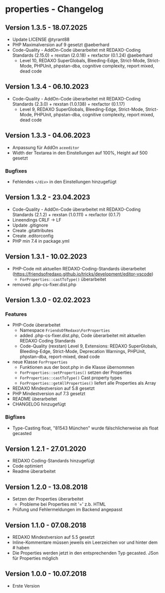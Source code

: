 # properties - Changelog

## Version 1.3.5 - 18.07.2025

* Update LICENSE @tyrant88
* PHP Maximalversion auf 9 gesetzt @aeberhard
* Code-Quality - AddOn-Code überarbeitet mit REDAXO-Coding Standards (2.15.0) + rexstan (2.0.18) + rexfactor (0.1.24) @aeberhard
  * Level 10, REDAXO SuperGlobals, Bleeding-Edge, Strict-Mode, Strict-Mode, PHPUnit, phpstan-dba, cognitive complexity, report mixed, dead code

## Version 1.3.4 - 06.10.2023

* Code-Quality - AddOn-Code überarbeitet mit REDAXO-Coding Standards (2.3.0) + rexstan (1.0.138) + rexfactor (0.1.17)
  * Level 9, REDAXO SuperGlobals, Bleeding-Edge, Strict-Mode, Strict-Mode, PHPUnit, phpstan-dba, cognitive complexity, report mixed, dead code

## Version 1.3.3 - 04.06.2023

* Anpassung für AddOn `aceeditor`
* Width der Textarea in den Einstellungen auf 100%, Height auf 500 gesetzt

### Bugfixes

* Fehlendes `</div>` in den Einstellungen hinzugefügt

## Version 1.3.2 - 23.04.2023

* Code-Quality - AddOn-Code überarbeitet mit REDAXO-Coding Standards (2.1.2) + rexstan (1.0.111) + rexfactor (0.1.7)
* Lineendings CRLF -> LF
* Update .gitignore
* Create .gitattributes
* Create .editorconfig
* PHP min 7.4 in package.yml

## Version 1.3.1 - 10.02.2023

* PHP-Code mit aktuellen REDAXO-Coding-Standards überarbeitet (https://friendsofredaxo.github.io/tricks/development/editor-vscode)
  * `ForProperties::castToType()` überarbeitet
* removed .php-cs-fixer.dist.php

## Version 1.3.0 - 02.02.2023

### Features

* PHP-Code überarbeitet
  * Namespace `FriendsOfRedaxo\ForProperties`
  * added .php-cs-fixer.dist.php, Code überarbeitet mit aktuellen REDAXO Coding Standards
  * Code-Quality (rexstan) Level 9, Extensions: REDAXO SuperGlobals, Bleeding-Edge, Strict-Mode, Deprecation Warnings, PHPUnit, phpstan-dba, report-mixed, dead code
* neue Klasse `ForProperties`
  * Funktionen aus der boot.php in die Klasse übernommen
  * `ForProperties::setProperties()` setzen der Properties
  * `ForProperties::castToType()` Cast property types
  * `ForProperties::getAllProperties()` liefert alle Properties als Array
* REDAXO Mindestversion auf 5.8 gesetzt
* PHP Mindestversion auf 7.3 gesetzt
* README überarbeitet
* CHANGELOG hinzugefügt

### Bigfixes

* Type-Casting float, "81543 München" wurde fälschlicherweise als float gecasted

## Version 1.2.1 - 27.01.2020

* REDAXO Coding-Standards hinzugefügt
* Code optimiert
* Readme überarbeitet

## Version 1.2.0 - 13.08.2018

* Setzen der Properties überarbeitet
  * Probleme bei Properties mit '=' z.b. HTML
* Prüfung und Fehlermeldungen im Backend angepasst

## Version 1.1.0 - 07.08.2018

* REDAXO Mindestversion auf 5.5 gesetzt
* Inline-Kommentare müssen jeweils ein Leerzeichen vor und hinter dem # haben
* Die Properties werden jetzt in den entsprechenden Typ gecasted. JSon für Properties möglich


## Version 1.0.0 - 10.07.2018

* Erste Version
